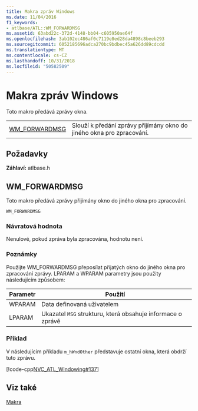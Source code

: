 ```yaml
---
title: Makra zpráv Windows
ms.date: 11/04/2016
f1_keywords:
- atlbase/ATL::WM_FORWARDMSG
ms.assetid: 63abd22c-372d-4148-bb04-c605950ae64f
ms.openlocfilehash: 3ab102ec486af0c7119e8ed28da4898c8beeb293
ms.sourcegitcommit: 6052185696adca270bc9bdbec45a626dd89cdcdd
ms.translationtype: MT
ms.contentlocale: cs-CZ
ms.lasthandoff: 10/31/2018
ms.locfileid: "50582509"
---
```

# <a name="windows-messages-macros"></a>Makra zpráv Windows

Toto makro předává zprávy okna.

|||
|-|-|
|[WM_FORWARDMSG](#wm_forwardmsg)|Slouží k předání zprávy přijímány okno do jiného okna pro zpracování.|

## <a name="requirements"></a>Požadavky

**Záhlaví:** atlbase.h

##  <a name="wm_forwardmsg"></a>  WM_FORWARDMSG

Toto makro předává zprávy přijímány okno do jiného okna pro zpracování.

```
WM_FORWARDMSG
```

### <a name="return-value"></a>Návratová hodnota

Nenulové, pokud zpráva byla zpracována, hodnotu není.

### <a name="remarks"></a>Poznámky

Použijte WM_FORWARDMSG přeposílat přijatých okno do jiného okna pro zpracování zprávy. LPARAM a WPARAM parametry jsou použity následujícím způsobem:

|Parametr|Použití|
|---------------|-----------|
|WPARAM|Data definovaná uživatelem|
|LPARAM|Ukazatel `MSG` strukturu, která obsahuje informace o zprávě|

### <a name="example"></a>Příklad

V následujícím příkladu `m_hWndOther` představuje ostatní okna, která obdrží tuto zprávu.

[!code-cpp[NVC_ATL_Windowing#137](../../atl/codesnippet/cpp/windows-messages-macros_1.cpp)]

## <a name="see-also"></a>Viz také

[Makra](../../atl/reference/atl-macros.md)
